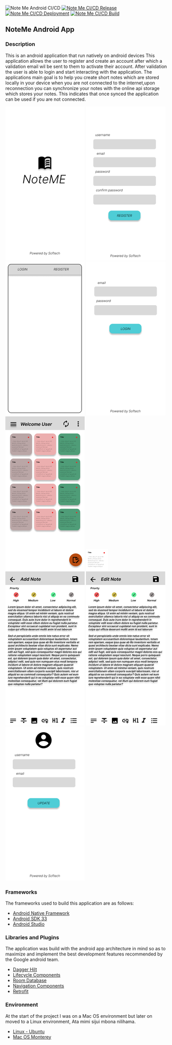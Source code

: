 ![Note Me Android CI/CD](https://github.com/jamie-codez/Note-Me/actions/workflows/Note-Me-CI-CD.yaml/badge.svg)
[![Note Me CI/CD Release](https://github.com/jamie-codez/Note-Me/actions/workflows/Note-Me-CI-CD.yaml/badge.svg?event=release)](https://github.com/jamie-codez/Note-Me/actions/workflows/Note-Me-CI-CD.yaml)
[![Note Me CI/CD Deployment](https://github.com/jamie-codez/Note-Me/actions/workflows/Note-Me-CI-CD.yaml/badge.svg?event=deployment)](https://github.com/jamie-codez/Note-Me/actions/workflows/Note-Me-CI-CD.yaml)
[![Note Me CI/CD Build](https://github.com/jamie-codez/Note-Me/actions/workflows/Note-Me-CI-CD.yaml/badge.svg?event=page_build)](https://github.com/jamie-codez/Note-Me/actions/workflows/Note-Me-CI-CD.yaml)
## NoteMe Android App
### Description
This is an android application that run natively on android devices
This application allows the user to register and create an account after which a validation email wil be sent to them to activate their account.
After validation the user is able to login and start interacting with the application.
The applications main goal is to help you create short notes which are stored locally in your device when you are not connected to the internet,upon reconnection you can synchronize your notes with the online api storage which stores your notes.
This indicates that once synced the application can be used if you are not connected.

![Splash Screen](https://github.com/jamie-codez/Note-Me/blob/development/Docs%20and%20Statics/Designs/Frame%201.png)
![Splash Screen](https://github.com/jamie-codez/Note-Me/blob/development/Docs%20and%20Statics/Designs/Frame%202.png)
![Splash Screen](https://github.com/jamie-codez/Note-Me/blob/development/Docs%20and%20Statics/Designs/Frame%203.png)
![Splash Screen](https://github.com/jamie-codez/Note-Me/blob/development/Docs%20and%20Statics/Designs/Frame%205.png)
![Splash Screen](https://github.com/jamie-codez/Note-Me/blob/development/Docs%20and%20Statics/Designs/Frame%206.png)
![Splash Screen](https://github.com/jamie-codez/Note-Me/blob/development/Docs%20and%20Statics/Designs/Frame%207.png)
![Splash Screen](https://github.com/jamie-codez/Note-Me/blob/development/Docs%20and%20Statics/Designs/Frame%2019.png)
![Splash Screen](https://github.com/jamie-codez/Note-Me/blob/development/Docs%20and%20Statics/Designs/Frame%2020.png)
![Splash Screen](https://github.com/jamie-codez/Note-Me/blob/development/Docs%20and%20Statics/Designs/Frame%2022.png)

### Frameworks
The frameworks used to build this application are as follows:
* [Android Native Framework](https://developer.android.com/guide/platform)
* [Android SDK 33](https://developer.android.com/guide/platform)
* [Android Studio](https://developer.android.com/studio)

### Libraries and Plugins

The application was build with the android app architecture in mind so as to maximize and implement
the best development features recommended by the Google android team.

* [Dagger Hilt]()
* [Lifecycle Components]()
* [Room Database]()
* [Navigation Components]()
* [Retrofit]()

### Environment

At the start of the project I was on a Mac OS environment but later on moved to a Linux
environment, Ata mimi sijui mbona nilihama.
* [Linux - Ubuntu](https://www.ubuntu.com)
* [Mac OS Monterey](https://www.apple.com/macos/monterey)
